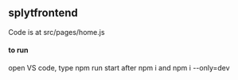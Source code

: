 ## splytfrontend
Code is at src/pages/home.js
#### to run

open VS code, type npm run start after npm i and npm i --only=dev



